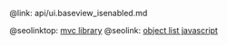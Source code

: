 @link: api/ui.baseview_isenabled.md

@seolinktop: [mvc library](https://webix.com)
@seolink: [object list javascript](https://webix.com/widget/list/)